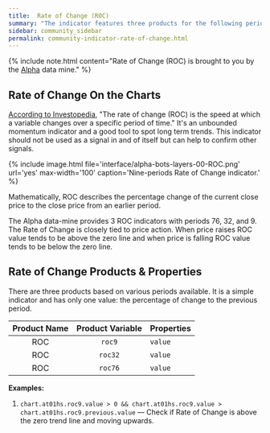 ```yaml
---
title:  Rate of Change (ROC)
summary: "The indicator features three products for the following periods: 9, 32, 76."
sidebar: community_sidebar
permalink: community-indicator-rate-of-change.html
---
```


{% include note.html content="Rate of Change (ROC) is brought to you by the [Alpha](community-data-mine-alpha.html) data mine." %}

## Rate of Change On the Charts

<a href="https://www.investopedia.com/terms/r/rateofchange.asp" rel="nofollow" rel="noopener" target="_blank">According to Investopedia</a>, "The rate of change (ROC) is the speed at which a variable changes over a specific period of time." It's an unbounded momentum indicator and a good tool to spot long term trends. This indicator should not be used as a signal in and of itself but can help to confirm other signals.

{% include image.html file='interface/alpha-bots-layers-00-ROC.png' url='yes' max-width='100' caption='Nine-periods Rate of Change indicator.' %}

Mathematically, ROC describes the percentage change of the current close price to the close price from an earlier period. 

The Alpha data-mine provides 3 ROC indicators with periods 76, 32, and 9. The Rate of Change is closely tied to price action. When price raises ROC value tends to be above the zero line and when price is falling ROC value tends to be below the zero line.

## Rate of Change Products & Properties

There are three products based on various periods available. It is a simple indicator and has only one value: the percentage of change to the previous period.

| Product Name | Product Variable | Properties |
| :---: | :---: | :--- | 
| ROC | ```roc9``` | ```value``` |
| ROC | ```roc32``` | ```value``` |
| ROC | ```roc76``` | ```value``` |

**Examples:**

1. ```chart.at01hs.roc9.value > 0 && chart.at01hs.roc9.value > chart.at01hs.roc9.previous.value``` — Check if Rate of Change is above the zero trend line and moving upwards.